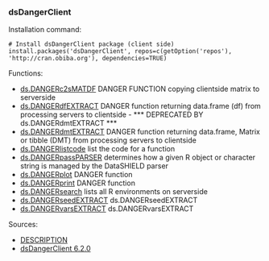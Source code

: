 

### dsDangerClient

Installation command:

	# Install dsDangerClient package (client side)
	install.packages('dsDangerClient', repos=c(getOption('repos'), 'http://cran.obiba.org'), dependencies=TRUE)

Functions:


* [ds.DANGERc2sMATDF](ds.DANGERc2sMATDF.html) DANGER FUNCTION copying clientside matrix to serverside
* [ds.DANGERdfEXTRACT](ds.DANGERdfEXTRACT.html) DANGER function returning data.frame (df) from processing servers to clientside - *** DEPRECATED BY ds.DANGERdmtEXTRACT ***
* [ds.DANGERdmtEXTRACT](ds.DANGERdmtEXTRACT.html) DANGER function returning data.frame, Matrix or tibble (DMT) from processing servers to clientside
* [ds.DANGERlistcode](ds.DANGERlistcode.html) list the code for a function
* [ds.DANGERpassPARSER](ds.DANGERpassPARSER.html) determines how a given R object or character string is managed by the DataSHIELD parser
* [ds.DANGERplot](ds.DANGERplot.html) DANGER function
* [ds.DANGERprint](ds.DANGERprint.html) DANGER function
* [ds.DANGERsearch](ds.DANGERsearch.html) lists all R environments on serverside
* [ds.DANGERseedEXTRACT](ds.DANGERseedEXTRACT.html) ds.DANGERseedEXTRACT
* [ds.DANGERvarsEXTRACT](ds.DANGERvarsEXTRACT.html) ds.DANGERvarsEXTRACT

Sources:

* [DESCRIPTION](https://raw.github.com/datashield/dsDangerClient/6.2.0/DESCRIPTION)
* [dsDangerClient 6.2.0](https://github.com/datashield/dsDangerClient/tree/6.2.0)
